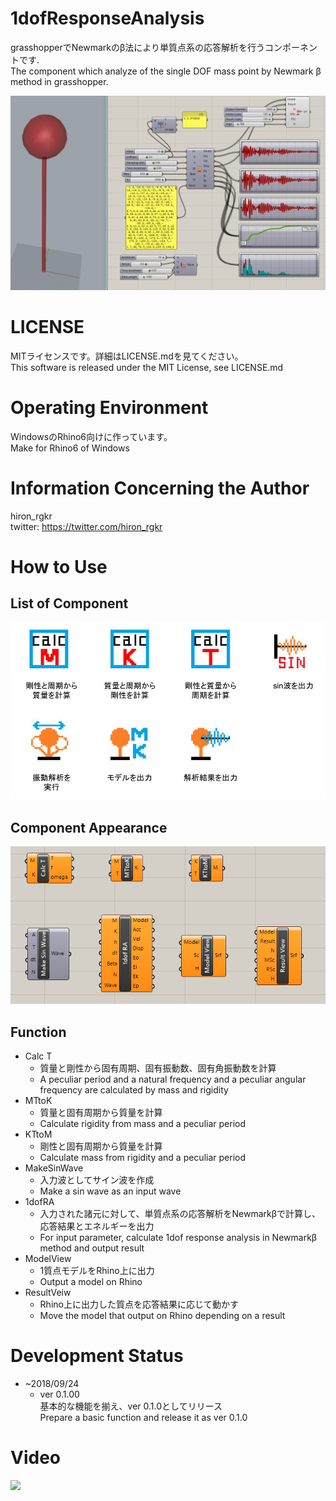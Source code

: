 # 1dofResponseAnalysis
grasshopperでNewmarkのβ法により単質点系の応答解析を行うコンポーネントです.  
The  component which analyze of the single DOF mass point by Newmark β method in grasshopper.  

![コンポーネント画像](https://github.com/hiro-n-rgkr/1dofResponseAnalysis/blob/master/1dofResponseAnalysis/images/howtouse.PNG)

# LICENSE
MITライセンスです。詳細はLICENSE.mdを見てください。  
This software is released under the MIT License, see LICENSE.md  

# Operating Environment  
WindowsのRhino6向けに作っています。  
Make for Rhino6 of Windows

# Information Concerning the Author
hiron_rgkr  
twitter: https://twitter.com/hiron_rgkr

# How to Use     
## List of Component  
![List of Component](https://github.com/hiro-n-rgkr/1dofResponseAnalysis/blob/master/1dofResponseAnalysis/images/ListOfComponent.jpg)
  
## Component Appearance  
![Component Appearance](https://github.com/hiro-n-rgkr/1dofResponseAnalysis/blob/master/1dofResponseAnalysis/images/ComponentAppearance.PNG)  

## Function  
+ Calc T
  + 質量と剛性から固有周期、固有振動数、固有角振動数を計算  
  + A peculiar period and a natural frequency and a peculiar angular frequency are calculated by mass and rigidity
+ MTtoK  
  + 質量と固有周期から質量を計算  
  + Calculate rigidity from mass and a peculiar period  
+ KTtoM  
  + 剛性と固有周期から質量を計算  
  + Calculate mass from rigidity and a peculiar period  
+ MakeSinWave  
  + 入力波としてサイン波を作成  
  + Make a sin wave as an input wave  
+ 1dofRA 
  + 入力された諸元に対して、単質点系の応答解析をNewmarkβで計算し、応答結果とエネルギーを出力  
  + For input parameter, calculate 1dof response analysis in Newmarkβ method and output result  
+ ModelView  
  + 1質点モデルをRhino上に出力  
  + Output a model on Rhino  
+ ResultVeiw
  + Rhino上に出力した質点を応答結果に応じて動かす  
  + Move the model that output on Rhino depending on a result  

# Development Status  
+ ~2018/09/24
  + ver 0.1.00  
    基本的な機能を揃え、ver 0.1.0としてリリース  
    Prepare a basic function and release it as ver 0.1.0  
    
# Video  
[![](http://img.youtube.com/vi/4HIVYRezRaI/sddefault.jpg)](https://www.youtube.com/watch?v=4HIVYRezRaI&t=3s)
